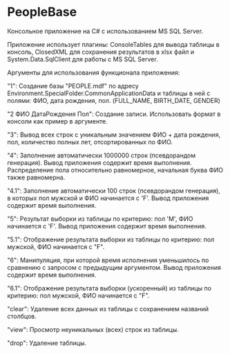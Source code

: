 # PeopleBase

Консольное приложение на C# с использованием MS SQL Server. 

Приложение использует плагины: ConsoleTables для вывода таблицы в консоль, ClosedXML для сохранения результатов в xlsx файл и System.Data.SqlClient для работы с MS SQL Server.

Аргументы для использования функционала приложения:

"1": Создание базы "PEOPLE.mdf" по адресу Environment.SpecialFolder.CommonApplicationData и таблицы в ней с полями: ФИО, дата рождения, пол. (FULL_NAME, BIRTH_DATE, GENDER)

"2 ФИО ДатаРождения Пол": Создание записи. Использовать формат в консоли как пример в аргументе.

"3": Вывод всех строк с уникальным значением ФИО + дата рождения, пол, количество полных лет, отсортированных по ФИО.

"4": Заполнение автоматически 1000000 строк (псевдорандом генерация). Вывод приложения содержит время выполнения. Распределение пола относительно равномерное, начальная буква ФИО также равномерна.

"4.1": Заполнение автоматически 100 строк (псевдорандом генерация), в которых пол мужской и ФИО начинается с 'F'. Вывод приложения содержит время выполнения.

"5": Результат выборки из таблицы по критерию: пол 'M', ФИО начинается с 'F'. Вывод приложения содержит время выполнения.

"5.1": Отображение результата выборки из таблицы по критерию: пол мужской, ФИО начинается с "F".

"6": Манипуляция, при которой время исполнения уменьшилось по сравнению с запросом с предыдущим аргументом. Вывод приложения содержит время выполнения.

"6.1": Отображение результата выборки (ускоренный) из таблицы по критерию: пол мужской, ФИО начинается с "F". 

"clear": Удаление всех данных из таблицы с сохранением названий столбцов.

"view": Просмотр неуникальных (всех) строк из таблицы.

"drop": Удаление таблицы.